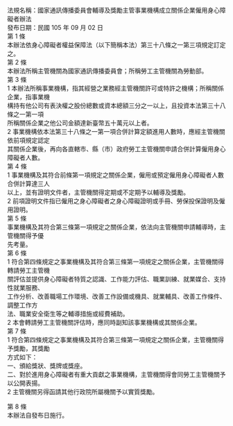 法規名稱：國家通訊傳播委員會輔導及獎勵主管事業機構成立關係企業僱用身心障礙者辦法  
發布日期：民國 105 年 09 月 02 日  
第 1 條  
本辦法依身心障礙者權益保障法（以下簡稱本法）第三十八條之一第三項規定訂定之。  
第 2 條  
本辦法所稱主管機關為國家通訊傳播委員會；所稱勞工主管機關為勞動部。  
第 3 條  
1 本辦法所稱事業機構，指其經營之業務經主管機關許可或特許之機構；所稱關係企業，指事業機  
構持有他公司有表決權之股份總數或資本總額三分之一以上，且投資本法第三十八條之一第一項  
所稱關係企業之他公司金額達新臺幣五十萬元以上者。  
2 事業機構依本法第三十八條之一第一項合併計算定額進用人數時，應經主管機關依前項規定認定  
其關係企業後，再向各直轄市、縣（市）政府勞工主管機關申請合併計算僱用身心障礙者人數。  
第 4 條  
1 事業機構及其符合前條第一項規定之關係企業，僱用或預定僱用身心障礙者人數合併計算達三人  
以上，並有證明文件者，主管機關得定期或不定期予以輔導及獎勵。  
2 前項證明文件指已僱用之身心障礙者之身心障礙證明或手冊、勞保投保證明及僱用證明。  
第 5 條  
事業機構及其符合第三條第一項規定之關係企業，依法向主管機關申請輔導時，主管機關得予優  
先考量。  
第 6 條  
1 符合第四條規定之事業機構及其符合第三條第一項規定之關係企業，主管機關得轉請勞工主管機  
關評估並提供身心障礙者特質之認識、工作能力評估、職業訓練、就業媒合、支持性就業服務、  
工作分析、改善職場工作環境、改善工作設備或機具、就業輔具、改善工作條件、調整工作方  
法、職業安全衛生等之輔導措施或經費補助。  
2 本會轉請勞工主管機關評估時，應同時副知該事業機構或其關係企業。  
第 7 條  
1 符合第四條規定之事業機構及其符合第三條第一項規定之關係企業，主管機關得予獎勵，其獎勵  
方式如下：  
一、頒給獎狀、獎牌或獎座。  
二、對於進用身心障礙者有重大貢獻之事業機構，主管機關得會同勞工主管機關予以公開表揚。  
2 主管機關另得函請其他行政院所屬機關予以實質獎勵。  


第 8 條  
本辦法自發布日施行。  


